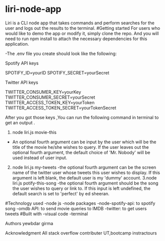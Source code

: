 # liri-node-app
Liri is a CLI node app that takes commands and perform searches for the user and logs out the results to the terminal.
#Getting started
For users who would like to demo the app or modify it, simply clone the repo. And you will need to run npm install to attach the necessary dependencies for this application.

 -The .env file you create should look like the following:

  Spotify API keys

   SPOTIFY_ID=yourID SPOTIFY_SECRET=yourSecret

  Twitter API keys

  TWITTER_CONSUMER_KEY=yourKey TWITTER_CONSUMER_SECRET=yourSecret TWITTER_ACCESS_TOKEN_KEY=yourToken       TWITTER_ACCESS_TOKEN_SECRET=yourTokenSecret

After you got those keys ,You can run the following command in terminal to get an output .
 1. node liri.js movie-this 
  - An optional fourth argument can be input by the user which will be the title of the movie he/she wishes to query. If          the user leaves out the optional fourth argument, the default choice of 'Mr. Nobody' will be used instead of user input.
 2. node liri.js my-tweets 
   -the optional fourth argument can be the screen name of the twitter user whose tweets this user wishes to display. If this     argument is left blank, the default user is my 'dummy' account.
 3.node liri.js potify-this-song
    -the optional fourth argument should be the song the user wishes to query or link to. If this input is left undefined, the default search is set to 'perfect' by ed sheeran.
 
#Technology used
-node js 
-node packages
   -node-spotify-api: to spotify song
   -omdb API: to send movie queries to IMDB
   -twitter: to get users tweets 
#Built with
-visual code -terminal

Authors
yewbdar girma

Acknowledgment
All stack overflow contributer UT,bootcamp instractours
